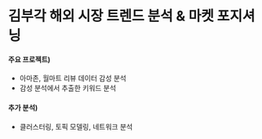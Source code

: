 # 김부각 해외 시장 트렌드 분석 & 마켓 포지셔닝

#### 주요 프로젝트) 
- 아마존, 월마트 리뷰 데이터 감성 분석 
- 감성 분석에서 추출한 키워드 분석

#### 추가 분석) 
- 클러스터링, 토픽 모델링, 네트워크 분석
